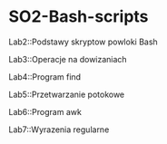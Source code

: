 # SO2-Bash-scripts

Lab2::Podstawy skryptow powloki Bash

Lab3::Operacje na dowizaniach

Lab4::Program find

Lab5::Przetwarzanie potokowe

Lab6::Program awk

Lab7::Wyrazenia regularne
